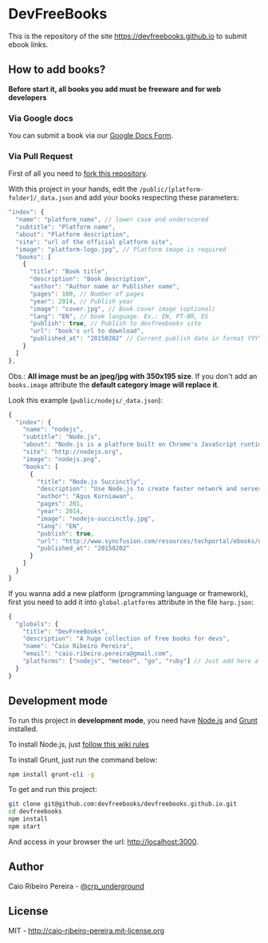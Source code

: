 # DevFreeBooks

This is the repository of the site https://devfreebooks.github.io to submit ebook links.

## How to add books?

**Before start it, all books you add must be freeware and for web developers**

### Via Google docs

You can submit a book via our [Google Docs Form](https://docs.google.com/forms/d/1V74zbYW8b1x1d7kIj_bnMpgMUVybM53pusrtCJlTI4Y/prefill).

### Via Pull Request

First of all you need to [fork this repository](https://github.com/devfreebooks/devfreebooks.github.io/fork).

With this project in your hands, edit the `/public/[platform-folder]/_data.json` and add your books respecting these parameters:

``` javascript
"index": {
  "name": "platform_name", // lower case and underscored
  "subtitle": "Platform name",
  "about": "Platform description",
  "site": "url of the official platform site",
  "image": "platform-logo.jpg", // Platform image is required
  "books": [
    {
      "title": "Book title",
      "description": "Book description",
      "author": "Author name or Publisher name",
      "pages": 100, // Number of pages
      "year": 2014, // Publish year
      "image": "cover.jpg", // Book cover image (optional)
      "lang": "EN", // book language. Ex.: EN, PT-BR, ES
      "publish": true, // Publish to devfreebooks site
      "url": "book's url to download",
      "published_at": "20150202" // Current publish date in format YYYYMMDD
    }
  ]
},
```

Obs.: **All image must be an jpeg/jpg with 350x195 size**. If you don't add an `books.image` attribute the **default category image will replace it**.

Look this example (`public/nodejs/_data.json`):

``` javascript
{
  "index": {
    "name": "nodejs",
    "subtitle": "Node.js",
    "about": "Node.js is a platform built on Chrome's JavaScript runtime for easily building fast, scalable network applications. Node.js uses an event-driven, non-blocking I/O model that makes it lightweight and efficient, perfect for data-intensive real-time applications that run across distributed devices.",
    "site": "http://nodejs.org",
    "image": "nodejs.png",
    "books": [
      {
        "title": "Node.js Succinctly",
        "description": "Use Node.js to create faster network and server-side applications on any scale, improve your existing database applications, or create web apps with JSON data.",
        "author": "Agus Kurniawan",
        "pages": 201,
        "year": 2014,
        "image": "nodejs-succinctly.jpg",
        "lang": "EN",
        "publish": true,
        "url": "http://www.syncfusion.com/resources/techportal/ebooks/nodejs",
        "published_at": "20150202"
      }
    ]
  }
}
```

If you wanna add a new platform (programming language or framework), first you need to add it into `global.platforms` attribute in the file `harp.json`:

``` javascript
{
  "globals": {
    "title": "DevFreeBooks",
    "description": "A huge collection of free books for devs",
    "name": "Caio Ribeiro Pereira",
    "email": "caio.ribeiro.pereira@gmail.com",
    "platforms": ["nodejs", "meteor", "go", "ruby"] // Just add here a new platform
  }
}
```

## Development mode

To run this project in **development mode**, you need have [Node.js](http://nodejs.org) and [Grunt](http://gruntjs.com) installed.

To install Node.js, just [follow this wiki rules](http://nodejs.org/download)

To install Grunt, just run the command below:

``` bash
npm install grunt-cli -g
```

To get and run this project:

``` bash
git clone git@github.com:devfreebooks/devfreebooks.github.io.git
cd devfreebooks
npm install
npm start
```

And access in your browser the url: [http://localhost:3000](http://localhost:3000).

## Author

Caio Ribeiro Pereira - [@crp_underground](http://twitter.com/crp_underground)

## License

MIT - http://caio-ribeiro-pereira.mit-license.org
